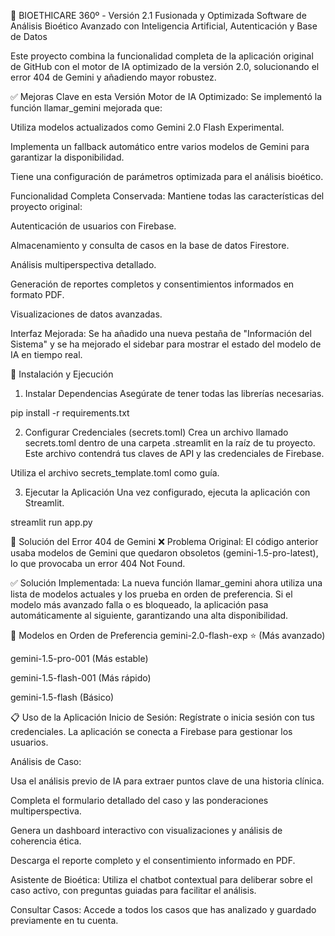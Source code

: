 🏥 BIOETHICARE 360º - Versión 2.1 Fusionada y Optimizada
Software de Análisis Bioético Avanzado con Inteligencia Artificial, Autenticación y Base de Datos

Este proyecto combina la funcionalidad completa de la aplicación original de GitHub con el motor de IA optimizado de la versión 2.0, solucionando el error 404 de Gemini y añadiendo mayor robustez.

✅ Mejoras Clave en esta Versión
Motor de IA Optimizado: Se implementó la función llamar_gemini mejorada que:

Utiliza modelos actualizados como Gemini 2.0 Flash Experimental.

Implementa un fallback automático entre varios modelos de Gemini para garantizar la disponibilidad.

Tiene una configuración de parámetros optimizada para el análisis bioético.

Funcionalidad Completa Conservada: Mantiene todas las características del proyecto original:

Autenticación de usuarios con Firebase.

Almacenamiento y consulta de casos en la base de datos Firestore.

Análisis multiperspectiva detallado.

Generación de reportes completos y consentimientos informados en formato PDF.

Visualizaciones de datos avanzadas.

Interfaz Mejorada: Se ha añadido una nueva pestaña de "Información del Sistema" y se ha mejorado el sidebar para mostrar el estado del modelo de IA en tiempo real.

🚀 Instalación y Ejecución
1. Instalar Dependencias
Asegúrate de tener todas las librerías necesarias.

pip install -r requirements.txt

2. Configurar Credenciales (secrets.toml)
Crea un archivo llamado secrets.toml dentro de una carpeta .streamlit en la raíz de tu proyecto. Este archivo contendrá tus claves de API y las credenciales de Firebase.

Utiliza el archivo secrets_template.toml como guía.

3. Ejecutar la Aplicación
Una vez configurado, ejecuta la aplicación con Streamlit.

streamlit run app.py

🔧 Solución del Error 404 de Gemini
❌ Problema Original: El código anterior usaba modelos de Gemini que quedaron obsoletos (gemini-1.5-pro-latest), lo que provocaba un error 404 Not Found.

✅ Solución Implementada: La nueva función llamar_gemini ahora utiliza una lista de modelos actuales y los prueba en orden de preferencia. Si el modelo más avanzado falla o es bloqueado, la aplicación pasa automáticamente al siguiente, garantizando una alta disponibilidad.

🎯 Modelos en Orden de Preferencia
gemini-2.0-flash-exp ⭐ (Más avanzado)

gemini-1.5-pro-001 (Más estable)

gemini-1.5-flash-001 (Más rápido)

gemini-1.5-flash (Básico)

📋 Uso de la Aplicación
Inicio de Sesión: Regístrate o inicia sesión con tus credenciales. La aplicación se conecta a Firebase para gestionar los usuarios.

Análisis de Caso:

Usa el análisis previo de IA para extraer puntos clave de una historia clínica.

Completa el formulario detallado del caso y las ponderaciones multiperspectiva.

Genera un dashboard interactivo con visualizaciones y análisis de coherencia ética.

Descarga el reporte completo y el consentimiento informado en PDF.

Asistente de Bioética: Utiliza el chatbot contextual para deliberar sobre el caso activo, con preguntas guiadas para facilitar el análisis.

Consultar Casos: Accede a todos los casos que has analizado y guardado previamente en tu cuenta.
